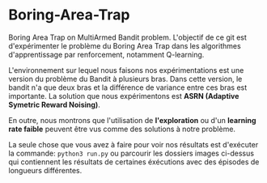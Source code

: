 # Boring-Area-Trap



Boring Area Trap on MultiArmed Bandit problem.
L'objectif de ce git est d'expérimenter le problème du Boring Area Trap dans les algorithmes d'apprentissage par renforcement, notamment Q-learning. 

L'environnement sur lequel nous faisons nos expérimentations est une version du problème du Bandit à plusieurs bras.
Dans cette version, le bandit n'a que deux bras et la différence de variance entre ces bras est importante. La solution que nous expérimentons est **ASRN (Adaptive Symetric Reward Noising)**.

En outre, nous montrons que l'utilisation de **l'exploration** ou d'un **learning rate faible** peuvent être vus comme des solutions à notre problème.

La seule chose que vous avez à faire pour voir nos résultats est d'exécuter la commande: 
 ``` python3 run.py ``` ou parcourir les dossiers images ci-dessus qui contiennent les résultats de certaines éxécutions avec des épisodes de longueurs différentes.
